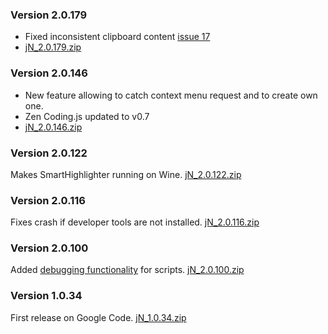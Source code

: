 ### Version 2.0.179 ###
  * Fixed inconsistent clipboard content [issue 17](https://code.google.com/p/jn-npp-plugin/issues/detail?id=17)
  * [jN\_2.0.179.zip](http://jn-npp-plugin.googlecode.com/svn/wiki/downloads/jN_2.0.179.zip)


### Version 2.0.146 ###
  * New feature allowing to catch context menu request and to create own one.
  * Zen Coding.js updated to v0.7
  * [jN\_2.0.146.zip](http://jn-npp-plugin.googlecode.com/svn/wiki/downloads/jN_2.0.146.zip)


### Version 2.0.122 ###
Makes SmartHighlighter running on Wine.
[jN\_2.0.122.zip](http://jn-npp-plugin.googlecode.com/svn/wiki/downloads/jN_2.0.122.zip)

### Version 2.0.116 ###
Fixes crash if developer tools are not installed.
[jN\_2.0.116.zip](http://jn-npp-plugin.googlecode.com/files/jN_2.0.116.zip)

### Version 2.0.100 ###
Added [debugging functionality](Debugging.md) for scripts.
[jN\_2.0.100.zip](http://jn-npp-plugin.googlecode.com/files/jN_2.0.100.zip)

### Version 1.0.34 ###
First release on Google Code.
[jN\_1.0.34.zip](http://jn-npp-plugin.googlecode.com/files/jN_1.0.34.zip)